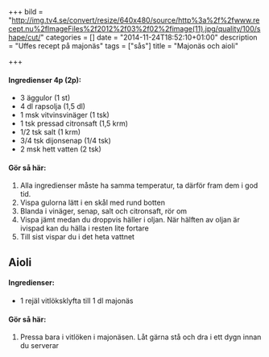 +++
bild = "http://img.tv4.se/convert/resize/640x480/source/http%3a%2f%2fwww.recept.nu%2fImageFiles%2f2012%2f03%2f02%2fimage(11).jpg/quality/100/shape/cut/"
categories = []
date = "2014-11-24T18:52:10+01:00"
description = "Uffes recept på majonäs"
tags = ["sås"]
title = "Majonäs och aioli"

+++

#### Ingredienser 4p (2p):
- 3 äggulor (1 st)
- 4 dl rapsolja (1,5 dl)
- 1 msk vitvinsvinäger (1 tsk)
- 1 tsk pressad citronsaft (1,5 krm)
- 1/2 tsk salt (1 krm)
- 3/4 tsk dijonsenap (1/4 tsk)
- 2 msk hett vatten (2 tsk)

#### Gör så här:
1. Alla ingredienser måste ha samma temperatur, ta därför fram dem i god tid.
1. Vispa gulorna lätt i en skål med rund botten
1. Blanda i vinäger, senap, salt och citronsaft, rör om
1. Vispa jämt medan du droppvis häller i oljan. När hälften av oljan är ivispad kan du hälla i resten lite fortare
1. Till sist vispar du i det heta vattnet

## Aioli

#### Ingredienser:
- 1 rejäl vitlöksklyfta till 1 dl majonäs

#### Gör så här:
1. Pressa bara i vitlöken i majonäsen. Låt gärna stå och dra i ett dygn innan du serverar

